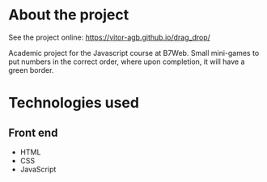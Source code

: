 # About the project

See the project online: 
https://vitor-agb.github.io/drag_drop/

Academic project for the Javascript course at B7Web.
Small mini-games to put numbers in the correct order, where upon completion, it will have a green border.

# Technologies used
## Front end
- HTML
- CSS   
- JavaScript
